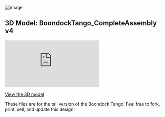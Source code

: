 ![image](https://github.com/user-attachments/assets/aafd9570-c6c4-4e7a-9930-2e6b4feccb0a)

## 3D Model: BoondockTango_CompleteAssembly v4

[![View STL file](https://raw.githubusercontent.com/Boondock-Echo/Boondock-Hardware/main/Boondock-Tango/3DFiles/BoondockTango_CompleteAssembly%20v4.stl)](https://raw.githubusercontent.com/Boondock-Echo/Boondock-Hardware/main/Boondock-Tango/3DFiles/BoondockTango_CompleteAssembly%20v4.stl)

[View the 3D model](https://raw.githubusercontent.com/Boondock-Echo/Boondock-Hardware/main/Boondock-Tango/3DFiles/BoondockTango_CompleteAssembly%20v4.stl)

These files are for the tall version of the Boondock Tango!  Feel free to fork, print, sell, and update this design!